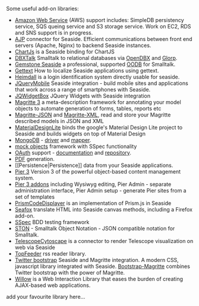 Some useful add-on libraries:
  * [Amazon Web Service](http://blog.doit.st) (AWS) support includes: SimpleDB persistency service, SQS queing service and S3 storage service. Work on EC2, RDS and SNS support is in progress.
  * [AJP](http://www.squeaksource.com/ajp) connector for Seaside. Efficient communications between front end servers (Apache, Nginx) to backend Seaside instances.
  * [ChartJs](https://github.com/DuneSt/ChartJs) is a Seaside binding for ChartJS
  * [DBXTalk](http://dbxtalk.smallworks.com.ar) Smalltalk to relational databases via [OpenDBX](http://en.wikipedia.org/wiki/OpenDBX) and [Glorp](https://groups.google.com/forum/?fromgroups#!forum/glorp-group).
  * [Gemstone Seaside](http://code.google.com/p/glassdb/) a professional, supported [OODB](http://en.wikipedia.org/wiki/Object_database) for Smalltalk.
  * [Gettext](Gettext) How to localize Seaside applications using gettext.
  * [Heimdall](https://github.com/DuneSt/Heimdall) is a login identification system directly usable for seaside.
  * [JQueryMobile](http://jquerymobile.seasidehosting.st/) Seaside integration - build mobile sites and applications that work across a range of smartphones with Seaside.
  * [JQWidgetBox](http://www.squeaksource.com/JQueryWidgetBox/) JQuery Widgets with Seaside integration
  * [Magritte 3](http://source.lukas-renggli.ch/magritte3/) a meta-description framework for annotating your model objects to automate generation of forms, tables, reports etc
  * [Magritte-JSON](http://source.lukas-renggli.ch/magritte3addons/) and [Magritte-XML](http://source.lukas-renggli.ch/magritte3addons/), read and store your Magritte described models in JSON and XML
  * [MaterialDesignLite](https://github.com/DuneSt/MaterialDesignLite) binds the google's Material Design Lite project to Seaside and builds widgets on top of Material Design 
  * [MongoDB](http://www.mongodb.org) - [driver](http://squeaksource.com/MongoTalk/) and [mapper](http://smalltalkhub.com/#!/~estebanlm/Voyage).
  * [mock objects](http://www.squeaksource.com/Mocketry.html) framework with SSpec functionality
  * [OAuth](http://blog.doit.st/2011/02/15/cloudforksso-openid-and-oauth-support-for-smalltalk/) support - [documentation](http://blog.doit.st/2011/02/15/cloudforksso-openid-and-oauth-support-for-smalltalk/) and [repository](http://www.squeaksource.com/Cloudfork/).
  * [PDF](http://www.seaside.st/documentation/pdfs) generation.
  * [[Persistence|Persistence]] data from your Seaside applications.
  * [Pier 3](http://source.lukas-renggli.ch/pier3/) Version 3 of the powerful object-based content management system.
  * [Pier 3 addons](http://source.lukas-renggli.ch/pier3addons/) including Wysiwyg editing, Pier Admin - separate administration interface, Pier Admin setup - generate Pier sites from a set of templates
  * [PrismCodeDisplayer](https://github.com/DuneSt/PrismCodeDisplayer) is an implementation of Prism.js in Seaside
  * [Seafox](http://seafox.seasidehosting.st) translate HTML into Seaside canvas methods, including a Firefox add-on.
  * [SSpec](http://www.squeaksource.com/SSpec.html) BDD testing framework
  * [STON](https://github.com/svenvc/ston) - Smalltalk Object Notation - JSON compatible notation for Smalltalk.
  * [TelescopeCytoscape](https://github.com/TelescopeSt/TelescopeCytoscape) is a connector to render Telescope visualization on web via Seaside 
  * [TopFeeder](http://ss3.gemstone.com/ss/TopFeeder) rss reader library.
  * [Twitter bootstrap](https://github.com/astares/Seaside-Bootstrap) Seaside and Magritte integration. A modern CSS, javascript library integrated with Seaside. [Bootstrap-Magritte](https://github.com/magritte-metamodel/Bootstrap-Magritte) combines Twitter bootstrap with the power of Magritte.
  * [Willow](https://github.com/ba-st/Willow) is a Web Interaction Library that eases the burden of creating AJAX-based web applications.

add your favourite library here...